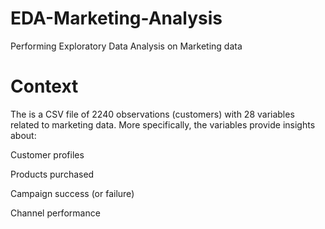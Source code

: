 # EDA-Marketing-Analysis
Performing Exploratory Data Analysis on Marketing data
# Context
The is a CSV file of 2240 observations (customers) with 28 variables related to marketing data. More specifically, the variables provide insights about:

Customer profiles

Products purchased

Campaign success (or failure)

Channel performance
